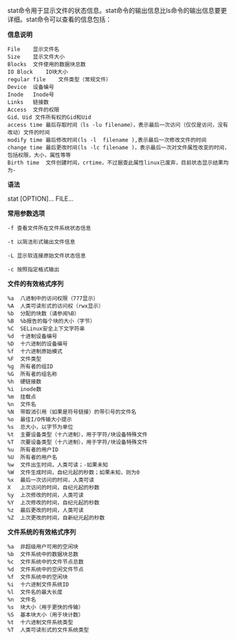 stat命令用于显示文件的状态信息。stat命令的输出信息比ls命令的输出信息要更详细。stat命令可以查看的信息包括：

**信息说明**

```
File	显示文件名
Size	显示文件大小
Blocks	文件使用的数据块总数
IO Block	IO块大小
regular file	文件类型（常规文件）
Device	设备编号
Inode	Inode号
Links	链接数
Access	文件的权限
Gid、Uid	文件所有权的Gid和Uid
access time	最后存取时间（ls -lu filename），表示最后一次访问（仅仅是访问，没有改动）文件的时间
modify time	最后修改时间(ls -l  filename ),表示最后一次修改文件的时间
change time	最后更改时间(ls -lc filename )，表示最后一次对文件属性改变的时间，包括权限，大小，属性等等
Birth time	文件创建时间，crtime，不过据查此属性linux已废弃，目前状态显示结果均为-
```

**语法**

stat [OPTION]… FILE…

**常用参数选项**

```shell
-f 查看文件所在文件系统状态信息

-t 以简洁形式输出文件信息

-L 显示软连接原始文件状态信息

-c 按照指定格式输出
```

**文件的有效格式序列**

```shell
%a	八进制中的访问权限（777显示）
%A	人类可读形式的访问权（rwx显示）
%b	分配的块数（请参阅%B）
%B	%b报告的每个块的大小（字节）
%C	SELinux安全上下文字符串
%d	十进制设备编号
%D	十六进制的设备编号
%f	十六进制原始模式
%F	文件类型
%g	所有者的组ID
%G	所有者的组名称
%h	硬链接数
%i	inode数
%m	挂载点
%n	文件名
%N	带取消引用（如果是符号链接）的带引号的文件名
%o	最佳I/O传输大小提示
%s	总大小，以字节为单位
%t	主要设备类型（十六进制），用于字符/块设备特殊文件
%T	次要设备类型（十六进制），用于字符/块设备特殊文件
%u	所有者的用户ID
%U	所有者的用户名
%w	文件出生时间，人类可读；-如果未知
%W	文件生成时间，自纪元起的秒数；如果未知，则为0
%x	最后一次访问的时间，人类可读
X	上次访问的时间，自纪元起的秒数
%y	上次修改的时间，人类可读
%Y	上次修改的时间，自纪元起的秒数
%z	最后更改的时间，人类可读
%Z	上次更改的时间，自新纪元起的秒数
```

**文件系统的有效格式序列**

```shell
%a	非超级用户可用的空闲块
%b	文件系统中的数据块总数
%c	文件系统中的文件节点总数
%d	文件系统中的空闲文件节点
%f	文件系统中的空闲块
%i	十六进制文件系统ID
%l	文件名的最大长度
%n	文件名
%s	块大小（用于更快的传输）
%S	基本块大小（用于块计数）
%t	十六进制文件系统类型
%T	人类可读形式的文件系统类型
```


